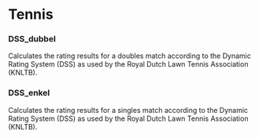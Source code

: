 # Tennis

### DSS_dubbel
Calculates the rating results for a doubles match according to the Dynamic Rating System (DSS) as used by the Royal Dutch Lawn Tennis Association (KNLTB).

### DSS_enkel
Calculates the rating results for a singles match according to the Dynamic Rating System (DSS) as used by the Royal Dutch Lawn Tennis Association (KNLTB).
